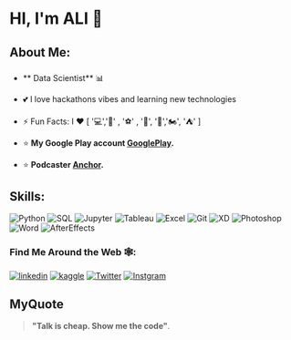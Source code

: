 # HI, I'm ALI 👋

## About Me:
###

* ** Data Scientist** 📊

* 💕 I love hackathons vibes and learning new technologies

* ⚡ Fun Facts: I ❤️ [ '💻','📖' , '⚽' , '🎥', '🤖','🏍️', '⛺' ]

* ⭐️ __My Google Play account [GooglePlay](https://play.google.com/store/apps/developer?id=AM_TEAM).__

* ⭐️ __Podcaster [Anchor](https://anchor.fm/tech-away9).__


## Skills:
![Python](https://img.icons8.com/color/48/000000/python.png)
![SQL](https://img.icons8.com/nolan/48/sql.png)
![Jupyter](https://img.icons8.com/fluency/48/000000/jupyter.png)
![Tableau](https://img.icons8.com/color/48/000000/tableau-software.png)
![Excel](https://img.icons8.com/color/48/000000/microsoft-excel-2019--v1.png)
![Git](https://img.icons8.com/color/48/000000/git.png)
![XD](https://img.icons8.com/color/48/000000/adobe-xd.png)
![Photoshop](https://img.icons8.com/fluent/48/000000/adobe-photoshop.png)
![Word](https://img.icons8.com/color/48/000000/office-365.png)
![AfterEffects](https://img.icons8.com/fluent/48/000000/adobe-after-effects.png)



### Find Me Around the Web 🕸️:

[![linkedin](https://cdn.icon-icons.com/icons2/99/PNG/48/linkedin_socialnetwork_17441.png)](https://www.linkedin.com/in/ali-gad-6070a41a1/)
[![kaggle](https://cdn.icon-icons.com/icons2/2699/PNG/48/kaggle_logo_icon_168473.png)](https://www.kaggle.com/aligad)
[![Twitter](https://cdn.icon-icons.com/icons2/99/PNG/48/twitter_socialnetwork_17445.png)](https://twitter.com/aligad204)
[![Instgram](https://cdn.icon-icons.com/icons2/1584/PNG/48/3721672-instagram_108066.png)](https://www.instagram.com/iamaligad/?fbclid=IwAR2uwXoDo9eOsT2PW58Xbdm53gDvcyAfQbKg7bV_MGe3cwBVsq1BoCmrVTc)


## MyQuote
> __"Talk is cheap. Show me the code"__.
